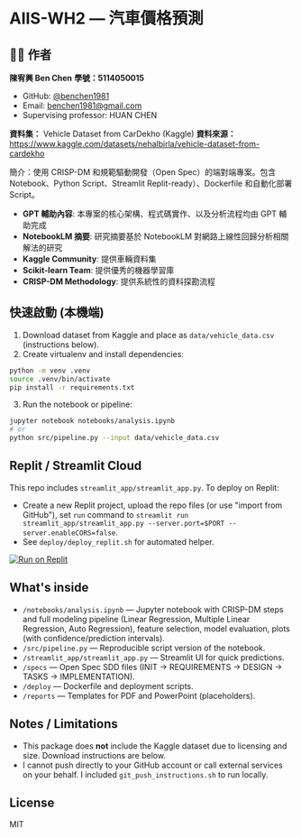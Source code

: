 # AIIS-WH2 — 汽車價格預測

## 👨‍💻 作者
**陳宥興 Ben Chen**
**學號：5114050015**
- GitHub: [@benchen1981](https://github.com/benchen1981)
- Email: benchen1981@gmail.com
- Supervising professor: HUAN CHEN

**資料集：** Vehicle Dataset from CarDekho (Kaggle) 
**資料來源：** https://www.kaggle.com/datasets/nehalbirla/vehicle-dataset-from-cardekho

簡介：使用 CRISP-DM 和規範驅動開發（Open Spec）的端對端專案。包含 Notebook、Python Script、Streamlit Replit-ready）、Dockerfile 和自動化部署Script。

- **GPT 輔助內容**: 本專案的核心架構、程式碼實作、以及分析流程均由 GPT 輔助完成
- **NotebookLM 摘要**: 研究摘要基於 NotebookLM 對網路上線性回歸分析相關解法的研究
- **Kaggle Community**: 提供車輛資料集
- **Scikit-learn Team**: 提供優秀的機器學習庫
- **CRISP-DM Methodology**: 提供系統性的資料探勘流程

## 快速啟動 (本機端)
1. Download dataset from Kaggle and place as `data/vehicle_data.csv` (instructions below).
2. Create virtualenv and install dependencies:
```bash
python -m venv .venv
source .venv/bin/activate
pip install -r requirements.txt
```
3. Run the notebook or pipeline:
```bash
jupyter notebook notebooks/analysis.ipynb
# or
python src/pipeline.py --input data/vehicle_data.csv
```

## Replit / Streamlit Cloud
This repo includes `streamlit_app/streamlit_app.py`. To deploy on Replit:
- Create a new Replit project, upload the repo files (or use "import from GitHub"), set `run` command to `streamlit run streamlit_app/streamlit_app.py --server.port=$PORT --server.enableCORS=false`.
- See `deploy/deploy_replit.sh` for automated helper.

[![Run on Replit](https://replit.com/badge/github/benchen1981/AIIS-WH2)](https://replit.com)

## What's inside
- `/notebooks/analysis.ipynb` — Jupyter notebook with CRISP-DM steps and full modeling pipeline (Linear Regression, Multiple Linear Regression, Auto Regression), feature selection, model evaluation, plots (with confidence/prediction intervals).
- `/src/pipeline.py` — Reproducible script version of the notebook.
- `/streamlit_app/streamlit_app.py` — Streamlit UI for quick predictions.
- `/specs` — Open Spec SDD files (INIT → REQUIREMENTS → DESIGN → TASKS → IMPLEMENTATION).
- `/deploy` — Dockerfile and deployment scripts.
- `/reports` — Templates for PDF and PowerPoint (placeholders).

## Notes / Limitations
- This package does **not** include the Kaggle dataset due to licensing and size. Download instructions are below.
- I cannot push directly to your GitHub account or call external services on your behalf. I included `git_push_instructions.sh` to run locally.

## License
MIT
